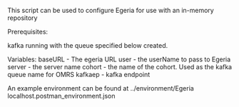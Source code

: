 <!-- SPDX-License-Identifier: Apache-2.0 -->
This script can be used to configure Egeria for use with an in-memory repository

Prerequisites:

kafka running with the queue specified below created. 
 
Variables:
 baseURL - The egeria URL
 user    - the userName to pass to Egeria
 server  - the server name
 cohort  - the name of the cohort. Used as the kafka queue name for OMRS
 kafkaep - kafka endpoint

An example environment can be found at ../environment/Egeria localhost.postman_environment.json
